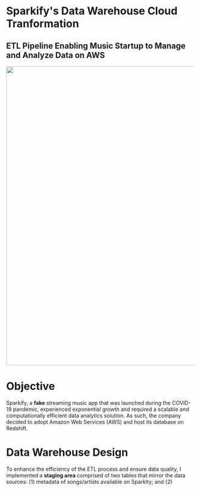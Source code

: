 # Sparkify's Data Warehouse Cloud Tranformation
## ETL Pipeline Enabling Music Startup to Manage and Analyze Data on AWS

<img src="https://github.com/Morgan-Sell/song-app-data-warehouse/img/music_data.png" width="800" weight="200">

# Objective
Sparkify, a **fake** streaming music app that was launched during the COVID-19 pandemic, experienced exponential growth and required a scalable and computationally efficient data analytics solution. As such, the company decided to adopt Amazon Web Services (AWS) and host its database on Redshift.

# Data Warehouse Design
To enhance the efficiency of the ETL process and ensure data quality, I implemented a **staging area** comprised of two tables that mirror the data sources: (1) metadata of songs/artists available on Sparkity; and (2)

